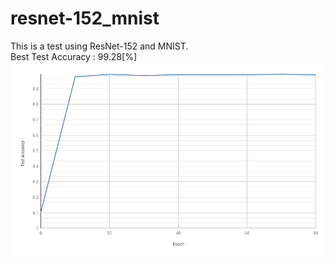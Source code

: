 # resnet-152_mnist
This is a test using ResNet-152 and MNIST.  
Best Test Accuracy : 99.28[%]
![Confusion matrix](https://raw.githubusercontent.com/tomoyaf/resnet-152_mnist/master/chart.png)


